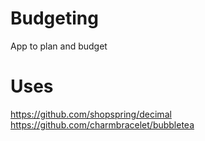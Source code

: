# Budgeting
App to plan and budget


# Uses
https://github.com/shopspring/decimal
https://github.com/charmbracelet/bubbletea